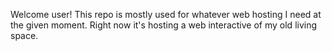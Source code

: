 Welcome user! This repo is mostly used for whatever web hosting I need at the given moment. Right now it's hosting a web interactive of my old living space.
